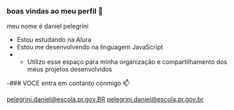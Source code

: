 ### boas vindas ao meu perfil 💙

meu nome é daniel pelegrini

- Estou estudando na Alura
- Estou me desenvolvendo na linguagem JavaScript
- - Utilizo esse espaço para minha organização e compartilhamento dos meus projetos desenvolvidos

-### VOCE entra em contanto conmigo 📫

pelegrini.daniel@escola.pr.gov.BR
pelegrini.daniel@escola.pr.gov.br
